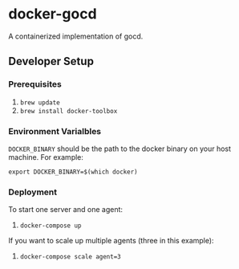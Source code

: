 # docker-gocd

A containerized implementation of gocd.

## Developer Setup

### Prerequisites

1. `brew update`
2. `brew install docker-toolbox`

### Environment Varialbles

`DOCKER_BINARY` should be the path to the docker binary on your host machine. For example:

`export DOCKER_BINARY=$(which docker)`

### Deployment

To start one server and one agent:

1. `docker-compose up`

If you want to scale up multiple agents (three in this example):

1. `docker-compose scale agent=3`
